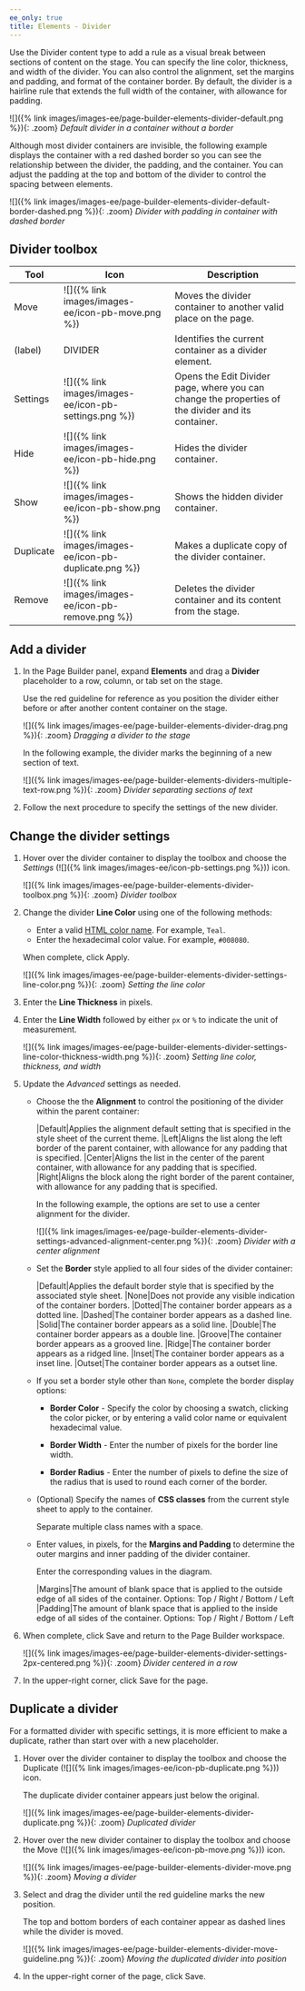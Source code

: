```yaml
---
ee_only: true
title: Elements - Divider
---
```


Use the Divider content type to add a rule as a visual break between sections of content on the stage. You can specify the line color, thickness, and width of the divider. You can also control the alignment, set the margins and padding, and format of the container border. By default, the divider is a hairline rule that extends the full width of the container, with allowance for padding.

![]({% link images/images-ee/page-builder-elements-divider-default.png %}){: .zoom}
_Default divider in a container without a border_

Although most divider containers are invisible, the following example displays the container with a red dashed border so you can see the relationship between the divider, the padding, and the container. You can adjust the padding at the top and bottom of the divider to control the spacing between elements.

![]({% link images/images-ee/page-builder-elements-divider-default-border-dashed.png %}){: .zoom}
_Divider with padding in container with dashed border_

## Divider toolbox

| Tool | Icon                | Description |
| ---- | --------------------| ------------|
| Move | ![]({% link images/images-ee/icon-pb-move.png %}) | Moves the divider container to another valid place on the page. |
| (label) | DIVIDER | Identifies the current container as a divider element. |
| Settings | ![]({% link images/images-ee/icon-pb-settings.png %}) | Opens the Edit Divider page, where you can change the properties of the divider and its container. |
| Hide | ![]({% link images/images-ee/icon-pb-hide.png %}) | Hides the divider container. |
| Show | ![]({% link images/images-ee/icon-pb-show.png %}) | Shows the hidden divider container. |
| Duplicate | ![]({% link images/images-ee/icon-pb-duplicate.png %}) | Makes a duplicate copy of the divider container. |
| Remove | ![]({% link images/images-ee/icon-pb-remove.png %}) | Deletes the divider container and its content from the stage. |

## Add a divider

1. In the Page Builder panel, expand **Elements** and drag a **Divider** placeholder to a row, column, or tab set on the stage.

   Use the red guideline for reference as you position the divider either before or after another content container on the stage.

   ![]({% link images/images-ee/page-builder-elements-divider-drag.png %}){: .zoom}
   _Dragging a divider to the stage_

   In the following example, the divider marks the beginning of a new section of text.

   ![]({% link images/images-ee/page-builder-elements-dividers-multiple-text-row.png %}){: .zoom}
   _Divider separating sections of text_

1. Follow the next procedure to specify the settings of the new divider.

## Change the divider settings

1. Hover over the divider container to display the toolbox and choose the _Settings_ (![]({% link images/images-ee/icon-pb-settings.png %})) icon.

   ![]({% link images/images-ee/page-builder-elements-divider-toolbox.png %}){: .zoom}
   _Divider toolbox_

1. Change the divider **Line Color** using one of the following methods:

   - Enter a valid [HTML color name][1]. For example, `Teal`.
   - Enter the hexadecimal color value. For example, `#008080`.

   When complete, click <span class="btn">Apply</span>.

   ![]({% link images/images-ee/page-builder-elements-divider-settings-line-color.png %}){: .zoom}
   _Setting the line color_

1. Enter the **Line Thickness** in pixels.

1. Enter the **Line Width** followed by either `px` or `%` to indicate the unit of measurement.

   ![]({% link images/images-ee/page-builder-elements-divider-settings-line-color-thickness-width.png %}){: .zoom}
   _Setting line color, thickness, and width_

1. Update the _Advanced_ settings as needed.

   - Choose the the **Alignment** to control the positioning of the divider within the parent container:

      |Default|Applies the alignment default setting that is specified in the style sheet of the current theme.
      |Left|Aligns the list along the left border of the parent container, with allowance for any padding that is specified.
      |Center|Aligns the list in the center of the parent container, with allowance for any padding that is specified.
      |Right|Aligns the block along the right border of the parent container, with allowance for any padding that is specified.

      In the following example, the options are set to use a center alignment for the divider.

      ![]({% link images/images-ee/page-builder-elements-divider-settings-advanced-alignment-center.png %}){: .zoom}
      _Divider with a center alignment_

   - Set the **Border** style applied to all four sides of the divider container:

      |Default|Applies the default border style that is specified by the associated style sheet.
      |None|Does not provide any visible indication of the container borders.
      |Dotted|The container border appears as a dotted line.
      |Dashed|The container border appears as a dashed line.
      |Solid|The container border appears as a solid line.
      |Double|The container border appears as a double line.
      |Groove|The container border appears as a grooved line.
      |Ridge|The container border appears as a ridged line.
      |Inset|The container border appears as a inset line.
      |Outset|The container border appears as a outset line.

   - If you set a border style other than `None`, complete the border display options:

     - **Border Color** - Specify the color by choosing a swatch, clicking the color picker, or by entering a valid color name or equivalent hexadecimal value.

     - **Border Width** - Enter the number of pixels for the border line width.

     - **Border Radius** - Enter the number of pixels to define the size of the radius that is used to round each corner of the border.

   - (Optional) Specify the names of **CSS classes** from the current style sheet to apply to the container.

      Separate multiple class names with a space.

   - Enter values, in pixels, for the **Margins and Padding** to determine the outer margins and inner padding of the divider container.

      Enter the corresponding values in the diagram.

      |Margins|The amount of blank space that is applied to the outside edge of all sides of the container. Options: Top / Right / Bottom / Left
      |Padding|The amount of blank space that is applied to the inside edge of all sides of the container. Options: Top / Right / Bottom / Left

1. When complete, click <span class="btn">Save</span> and return to the Page Builder workspace.

   ![]({% link images/images-ee/page-builder-elements-divider-settings-2px-centered.png %}){: .zoom}
   _Divider centered in a row_

1. In the upper-right corner, click <span class="btn">Save</span> for the page.

## Duplicate a divider

For a formatted divider with specific settings, it is more efficient to make a duplicate, rather than start over with a new placeholder.

1. Hover over the divider container to display the toolbox and choose the  Duplicate (![]({% link images/images-ee/icon-pb-duplicate.png %})) icon.

   The duplicate divider container appears just below the original.

   ![]({% link images/images-ee/page-builder-elements-divider-duplicate.png %}){: .zoom}
   _Duplicated divider_

1. Hover over the new divider container to display the toolbox and choose the Move (![]({% link images/images-ee/icon-pb-move.png %})) icon.

   ![]({% link images/images-ee/page-builder-elements-divider-move.png %}){: .zoom}
   _Moving a divider_

1. Select and drag the divider until the red guideline marks the new position.

   The top and bottom borders of each container appear as dashed lines while the divider is moved.

   ![]({% link images/images-ee/page-builder-elements-divider-move-guideline.png %}){: .zoom}
   _Moving the duplicated divider into position_

1. In the upper-right corner of the page, click <span class="btn">Save</span>.

[1]: https://en.wikipedia.org/wiki/Web_colors
